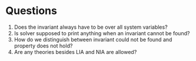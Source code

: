 # Questions

1. Does the invariant always have to be over all system variables?
2. Is solver supposed to print anything when an invariant cannot be found?
3. How do we distinguish between invariant could not be found and property does not hold? 
4. Are any theories besides LIA and NIA are allowed?

